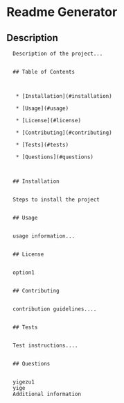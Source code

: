    # Readme Generator


   ## Description

  
      Description of the project...


      ## Table of Contents

  
      
       * [Installation](#installation)
       
       * [Usage](#usage)
       
       * [License](#license)
       
       * [Contributing](#contributing)
       
       * [Tests](#tests)
       
       * [Questions](#questions)
       


      ## Installation

  
      Steps to install the project


      ## Usage

  
      usage information...


      ## License

  
      option1


      ## Contributing

  
      contribution guidelines....


      ## Tests

  
      Test instructions....

      
      ## Questions

  
      yigezu1
      yige
      Additional information
      
